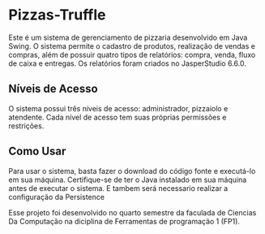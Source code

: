 # Pizzas-Truffle

Este é um sistema de gerenciamento de pizzaria desenvolvido em Java Swing. O sistema permite o cadastro de produtos, realização de vendas e compras, além de possuir quatro tipos de relatórios: compra, venda, fluxo de caixa e entregas. Os relatórios foram criados no JasperStudio 6.6.0.

## Níveis de Acesso

O sistema possui três níveis de acesso: administrador, pizzaiolo e atendente. Cada nível de acesso tem suas próprias permissões e restrições.

## Como Usar

Para usar o sistema, basta fazer o download do código fonte e executá-lo em sua máquina. Certifique-se de ter o Java instalado em sua máquina antes de executar o sistema. E tambem será necessario realizar a configuração da Persistence

Esse projeto foi desenvolvido no quarto semestre da faculada de Ciencias Da Computação na diciplina de Ferramentas de programação 1 (FP1).